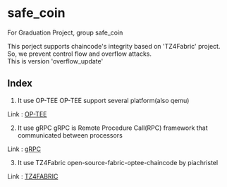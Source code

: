 # safe_coin
For Graduation Project, group safe_coin  
  
This porject supports chaincode's integrity based on 'TZ4Fabric' project.  
So, we prevent control flow and overflow attacks.  
This is version 'overflow_update'

## Index

1. It use OP-TEE
    OP-TEE support several platform(also qemu)

Link : [OP-TEE](https://github.com/OP-TEE/optee_os)

2. It use gRPC
	gRPC is Remote Procedure Call(RPC) framework that communicated between processors

Link : [gRPC](https://github.com/grpc/grpc)

3. It use TZ4Fabric
    open-source-fabric-optee-chaincode by piachristel

Link : [TZ4FABRIC](https://github.com/piachristel/open-source-fabric-optee-chaincode)


